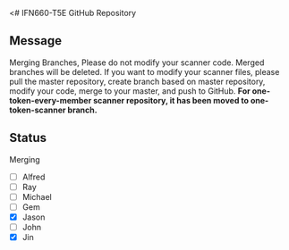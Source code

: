<# IFN660-T5E GitHub Repository

## Message
Merging Branches, Please do not modify your scanner code. 
Merged branches will be deleted. 
If you want to modify your scanner files, please pull the master repository, create branch based on master repository, modify your code, merge to your master, and push to GitHub.
**For one-token-every-member scanner repository, it has been moved to one-token-scanner branch.**

## Status
Merging
- [ ] Alfred
- [ ] Ray
- [ ] Michael
- [ ] Gem
- [x] Jason
- [ ] John
- [x] Jin
